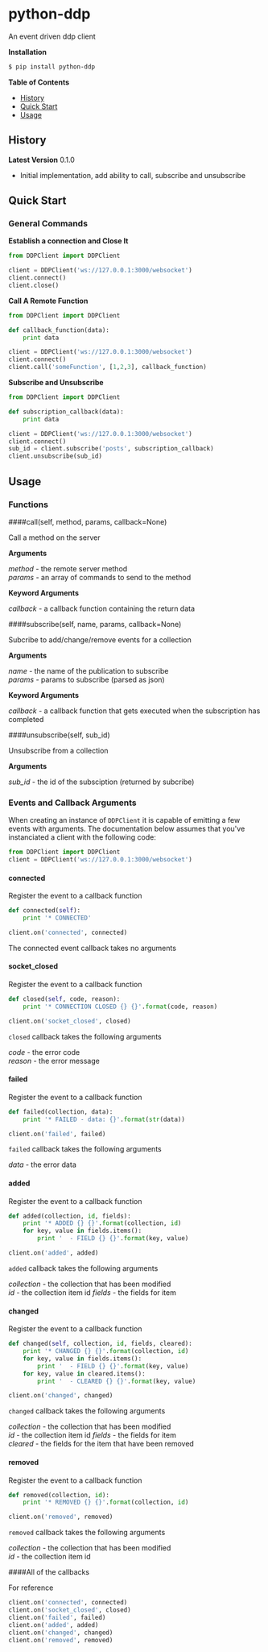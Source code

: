 # python-ddp

An event driven ddp client

**Installation**

```bash
$ pip install python-ddp
```

**Table of Contents**

- [History](#history)
- [Quick Start](#quick-start)
- [Usage](#usage)

## History

**Latest Version** 0.1.0

- Initial implementation, add ability to call, subscribe and unsubscribe

## Quick Start

### General Commands

**Establish a connection and Close It**

```python
from DDPClient import DDPClient

client = DDPClient('ws://127.0.0.1:3000/websocket')
client.connect()
client.close()
```

**Call A Remote Function**

```python
from DDPClient import DDPClient

def callback_function(data):
    print data

client = DDPClient('ws://127.0.0.1:3000/websocket')
client.connect()
client.call('someFunction', [1,2,3], callback_function)
```

**Subscribe and Unsubscribe**

```python
from DDPClient import DDPClient

def subscription_callback(data):
    print data

client = DDPClient('ws://127.0.0.1:3000/websocket')
client.connect()
sub_id = client.subscribe('posts', subscription_callback)
client.unsubscribe(sub_id)
```

## Usage
     
### Functions

####call(self, method, params, callback=None)

Call a method on the server

**Arguments**

_method_ - the remote server method  
_params_ - an array of commands to send to the method  

**Keyword Arguments**

_callback_ - a callback function containing the return data

####subscribe(self, name, params, callback=None)

Subcribe to add/change/remove events for a collection

**Arguments**

_name_ - the name of the publication to subscribe  
_params_ - params to subscribe (parsed as json)  

**Keyword Arguments**

_callback_ - a callback function that gets executed when the subscription has completed  


####unsubscribe(self, sub_id)

Unsubscribe from a collection

**Arguments**

_sub_id_ - the id of the subsciption (returned by subcribe)  

### Events and Callback Arguments

When creating an instance of `DDPClient` it is capable of emitting a few events with arguments. The documentation below assumes that you've instanciated a client with the following code:

```python
from DDPClient import DDPClient
client = DDPClient('ws://127.0.0.1:3000/websocket')
```

#### connected

Register the event to a callback function

```python
def connected(self):
    print '* CONNECTED'

client.on('connected', connected)
```

The connected event callback takes no arguments

#### socket_closed

Register the event to a callback function

```python
def closed(self, code, reason):
    print '* CONNECTION CLOSED {} {}'.format(code, reason)

client.on('socket_closed', closed)
```

`closed` callback takes the following arguments

_code_ - the error code  
_reason_ - the error message  

#### failed

Register the event to a callback function

```python
def failed(collection, data):
    print '* FAILED - data: {}'.format(str(data))

client.on('failed', failed)
```

`failed` callback takes the following arguments

_data_ - the error data  

#### added

Register the event to a callback function

```python
def added(collection, id, fields):
    print '* ADDED {} {}'.format(collection, id)
    for key, value in fields.items():
        print '  - FIELD {} {}'.format(key, value)

client.on('added', added)
```

`added` callback takes the following arguments

_collection_ - the collection that has been modified  
_id_ - the collection item id
_fields_ - the fields for item

#### changed

Register the event to a callback function

```python
def changed(self, collection, id, fields, cleared):
    print '* CHANGED {} {}'.format(collection, id)
    for key, value in fields.items():
        print '  - FIELD {} {}'.format(key, value)
    for key, value in cleared.items():
        print '  - CLEARED {} {}'.format(key, value)

client.on('changed', changed)
```

`changed` callback takes the following arguments

_collection_ - the collection that has been modified  
_id_ - the collection item id
_fields_ - the fields for item  
_cleared_ - the fields for the item that have been removed

#### removed

Register the event to a callback function

```python
def removed(collection, id):
    print '* REMOVED {} {}'.format(collection, id)

client.on('removed', removed)
```

`removed` callback takes the following arguments

_collection_ - the collection that has been modified  
_id_ - the collection item id

####All of the callbacks

For reference

```python
client.on('connected', connected)
client.on('socket_closed', closed)
client.on('failed', failed)
client.on('added', added)
client.on('changed', changed)
client.on('removed', removed)
```
